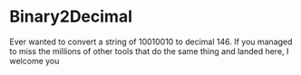 # Binary2Decimal
Ever wanted to convert a string of 10010010 to decimal 146. If you managed to miss the millions of other tools that do the same thing and landed here, I welcome you
